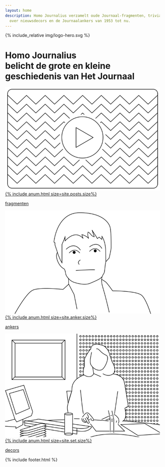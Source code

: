 ```yaml
---
layout: home
description: Homo Journalius verzamelt oude Journaal-fragmenten, triviale weetjes
  over nieuwsdecors en de Journaalankers van 1953 tot nu.
---
```


<div class="hero">
  <div class="grid grid-pad">
    <div class="hero-image">
      {% include_relative img/logo-hero.svg %}
    </div>
    <h1 class="hero-title"><strong>Homo&nbsp;Journalius</strong><br/>belicht de grote en kleine geschiedenis van Het&nbsp;Journaal</h1>
  </div>
</div>

<div class="container-fluid">

<div class="col-sm-4">
  <div class="highlight">
    <a class="highlight-link" href="/fragmenten">
      <img src="/img/home-fragmenten.svg">
      {% include anum.html size=site.posts.size%}
      <p class="highlight-selector">fragmenten</p>
    </a>
  </div>
</div>

<div class="col-sm-4">
  <div class="highlight">
    <a class="highlight-link" href="/ankers">
      <img src="/img/home-ankers.svg">
      {% include anum.html size=site.anker.size%}
      <p class="highlight-selector">ankers</p>
    </a>
  </div>
</div>

<div class="col-sm-4">
  <div class="highlight">
    <a class="highlight-link" href="/sets">
      <img src="/img/home-sets.svg">
      {% include anum.html size=site.set.size%}
      <p class="highlight-selector">decors</p>
    </a>
  </div>
</div>

</div>

{% include footer.html %}
